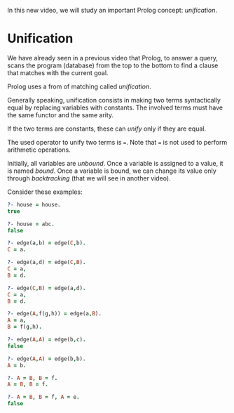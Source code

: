 In this new video, we will study an important Prolog concept: *unification*.

# Unification
We have already seen in a previous video that Prolog, to answer a query, scans the program (database) from the top to the bottom to find a clause that matches with the current goal.

Prolog uses a from of matching called *unification*.

Generally speaking, unification consists in making two terms syntactically equal by replacing variables with constants.
The involved terms must have the same functor and the same arity.

If the two terms are constants, these can *unify* only if they are equal.

The used operator to unify two terms is `=`.
Note that `=` is not used to perform arithmetic operations.

Initially, all variables are *unbound*. 
Once a variable is assigned to a value, it is named *bound*.
Once a variable is bound, we can change its value only through *backtracking* (that we will see in another video).

Consider these examples:
```Prolog
?- house = house.
true

?- house = abc.
false

?- edge(a,b) = edge(C,b).
C = a.

?- edge(a,d) = edge(C,B).
C = a,
B = d.

?- edge(C,B) = edge(a,d).
C = a,
B = d.

?- edge(A,f(g,h)) = edge(a,B).
A = a,
B = f(g,h).

?- edge(A,A) = edge(b,c).
false

?- edge(A,A) = edge(b,b).
A = b.

?- A = B, B = f.
A = B, B = f.

?- A = B, B = f, A = e.
false
```
